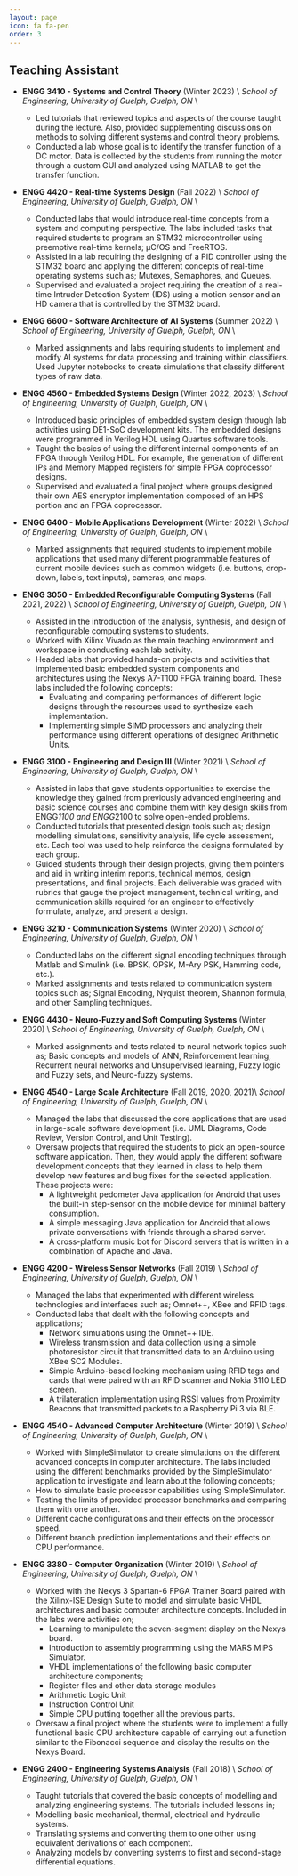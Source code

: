 ```yaml
---
layout: page
icon: fa fa-pen
order: 3
---
```


Teaching Assistant
------------------
* **ENGG 3410 - Systems and Control Theory** (Winter 2023) \\
  *School of Engineering, University of Guelph, Guelph, ON* \\
    * Led tutorials that reviewed topics and aspects of the course taught during the lecture. Also, provided supplementing discussions on methods to solving different systems and control theory problems. 
    * Conducted a lab whose goal is to identify the transfer function of a DC motor. Data is collected by the students from running the motor through a custom GUI and analyzed using MATLAB to get the transfer function.

* **ENGG 4420 - Real-time Systems Design** (Fall 2022) \\
  *School of Engineering, University of Guelph, Guelph, ON* \\
    * Conducted labs that would introduce real-time concepts from a system and computing perspective. The labs included tasks that required students to program an STM32 microcontroller using preemptive real-time kernels; μC/OS and FreeRTOS. 
    * Assisted in a lab requiring the designing of a PID controller using the STM32 board and applying the different concepts of real-time operating systems such as; Mutexes, Semaphores, and Queues. 
    * Supervised and evaluated a project requiring the creation of a real-time Intruder Detection System (IDS) using a motion sensor and an HD camera that is controlled by the STM32 board. 

* **ENGG 6600 - Software Architecture of AI Systems** (Summer 2022) \\
  *School of Engineering, University of Guelph, Guelph, ON* \\
    * Marked assignments and labs requiring students to implement and modify AI systems for data processing and training within classifiers. Used Jupyter notebooks to create simulations that classify different types of raw data. 

* **ENGG 4560 - Embedded Systems Design** (Winter 2022, 2023) \\
  *School of Engineering, University of Guelph, Guelph, ON* \\
    * Introduced basic principles of embedded system design through lab activities using DE1-SoC development kits. The embedded designs were programmed in Verilog HDL using Quartus software tools. 
    * Taught the basics of using the different internal components of an FPGA through Verilog HDL. For example, the generation of different IPs and Memory Mapped registers for simple FPGA coprocessor designs.  
    * Supervised and evaluated a final project where groups designed their own AES encryptor implementation composed of an HPS portion and an FPGA coprocessor.

* **ENGG 6400 - Mobile Applications Development** (Winter 2022) \\
  *School of Engineering, University of Guelph, Guelph, ON* \\
    * Marked assignments that required students to implement mobile applications that used many different programmable features of current mobile devices such as common widgets (i.e. buttons, drop-down, labels, text inputs), cameras, and maps.

* **ENGG 3050 - Embedded Reconfigurable Computing Systems** (Fall 2021, 2022) \\
  *School of Engineering, University of Guelph, Guelph, ON* \\
    * Assisted in the introduction of the analysis, synthesis, and design of reconfigurable computing systems to students. 
    * Worked with Xilinx Vivado as the main teaching environment and workspace in conducting each lab activity.
    * Headed labs that provided hands-on projects and activities that implemented basic embedded system components and architectures using the Nexys A7-T100 FPGA training board. These labs included the following concepts:
        * Evaluating and comparing performances of different logic designs through the resources used to synthesize each implementation.
        * Implementing simple SIMD processors and analyzing their performance using different operations of designed Arithmetic Units. 

* **ENGG 3100 - Engineering and Design III** (Winter 2021) \\
  *School of Engineering, University of Guelph, Guelph, ON* \\
    * Assisted in labs that gave students opportunities to exercise the knowledge they gained from previously advanced engineering and basic science courses and combine them with key design skills from ENGG*1100 and ENGG*2100 to solve open-ended problems. 
    * Conducted tutorials that presented design tools such as; design modelling simulations, sensitivity analysis, life cycle assessment, etc. Each tool was used to help reinforce the designs formulated by each group. 
    * Guided students through their design projects, giving them pointers and aid in writing interim reports, technical memos, design presentations, and final projects. Each deliverable was graded with rubrics that gauge the project management, technical writing, and communication skills required for an engineer to effectively formulate, analyze, and present a design.  

* **ENGG 3210 - Communication Systems** (Winter 2020) \\
  *School of Engineering, University of Guelph, Guelph, ON* \\
    * Conducted labs on the different signal encoding techniques through Matlab and Simulink (i.e. BPSK, QPSK, M-Ary PSK, Hamming code, etc.). 
    * Marked assignments and tests related to communication system topics such as; Signal Encoding, Nyquist theorem, Shannon formula, and other Sampling techniques.

* **ENGG 4430 - Neuro-Fuzzy and Soft Computing Systems** (Winter 2020) \\
  *School of Engineering, University of Guelph, Guelph, ON* \\
    * Marked assignments and tests related to neural network topics such as; Basic concepts and models of ANN, Reinforcement learning, Recurrent neural networks and Unsupervised learning, Fuzzy logic and Fuzzy sets, and Neuro-fuzzy systems. 

* **ENGG 4540 - Large Scale Architecture** (Fall 2019, 2020, 2021)\\
  *School of Engineering, University of Guelph, Guelph, ON* \\
    * Managed the labs that discussed the core applications that are used in large-scale software development (i.e. UML Diagrams, Code Review, Version Control, and Unit Testing).
    * Oversaw projects that required the students to pick an open-source software application. Then, they would apply the different software development concepts that they learned in class to help them develop new features and bug fixes for the selected application. These projects were:
        * A lightweight pedometer Java application for Android that uses the built-in step-sensor on the mobile device for minimal battery consumption. 
        * A simple messaging Java application for Android that allows private conversations with friends through a shared server.  
        * A cross-platform music bot for Discord servers that is written in a combination of Apache and Java. 
  
* **ENGG 4200 - Wireless Sensor Networks** (Fall 2019) \\
  *School of Engineering, University of Guelph, Guelph, ON* \\
    * Managed the labs that experimented with different wireless technologies and interfaces such as; Omnet++, XBee and RFID tags.
    * Conducted labs that dealt with the following concepts and applications;
        * Network simulations using the Omnet++ IDE. 
        * Wireless transmission and data collection using a simple photoresistor circuit that transmitted data to an Arduino using XBee SC2 Modules.
        * Simple Arduino-based locking mechanism using RFID tags and cards that were paired with an RFID scanner and Nokia 3110 LED screen.
        * A trilateration implementation using RSSI values from Proximity Beacons that transmitted packets to a Raspberry Pi 3 via BLE. 

* **ENGG 4540 - Advanced Computer Architecture** (Winter 2019) \\
  *School of Engineering, University of Guelph, Guelph, ON* \\
    * Worked with SimpleSimulator to create simulations on the different advanced concepts in computer architecture. The labs included using the different benchmarks provided by the SimpleSimulator application to investigate and learn about the following concepts;
    * How to simulate basic processor capabilities using SimpleSimulator.
    * Testing the limits of provided processor benchmarks and comparing them with one another.
    * Different cache configurations and their effects on the processor speed.
    * Different branch prediction implementations and their effects on CPU performance.
 
* **ENGG 3380 - Computer Organization** (Winter 2019) \\
  *School of Engineering, University of Guelph, Guelph, ON* \\
    * Worked with the Nexys 3 Spartan-6 FPGA Trainer Board paired with the Xilinx-ISE Design Suite to model and simulate basic VHDL architectures and basic computer architecture concepts. Included in the labs were activities on;
        * Learning to manipulate the seven-segment display on the Nexys board. 
        * Introduction to assembly programming using the MARS MIPS Simulator.
        * VHDL implementations of the following basic computer architecture components;
        * Register files and other data storage modules
        * Arithmetic Logic Unit 
        * Instruction Control Unit
        * Simple CPU putting together all the previous parts.
    * Oversaw a final project where the students were to implement a fully functional basic CPU architecture capable of carrying out a function similar to the Fibonacci sequence and display the results on the Nexys Board. 

* **ENGG 2400 - Engineering Systems Analysis** (Fall 2018) \\
  *School of Engineering, University of Guelph, Guelph, ON* \\
    * Taught tutorials that covered the basic concepts of modelling and analyzing engineering systems. The tutorials included lessons in;
    * Modelling basic mechanical, thermal, electrical and hydraulic systems.
    * Translating systems and converting them to one other using equivalent derivations of each component.
    * Analyzing models by converting systems to first and second-stage differential equations.
 